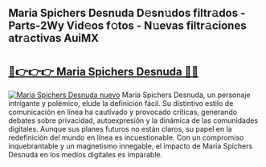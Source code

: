 ## Maria Spichers Desnuda D𝚎sn𝚞dos filtr𝚊dos - Parts-2Wy Vid𝚎os f𝚘tos - N𝚞evas filtr𝚊ciones atr𝚊ctivas AuiMX

# <h2><a href="http://mb86qy.tromn.icu/?c=Maria+Spichers+Desnuda">🔗👉👉👉 Maria Spichers Desnuda 🔗🔗</a></h2>

[![Maria Spichers Desnuda nuevo](https://i.imgur.com/pEAQMta.gif)](http://mb86qy.tromn.icu/?c=Maria+Spichers+Desnuda)
Maria Spichers Desnuda, un personaje intrigante y polémico, elude la definición fácil. Su distintivo estilo de comunicación en línea ha cautivado y provocado críticas, generando debates sobre privacidad, autoexpresión y la dinámica de las comunidades digitales. Aunque sus planes futuros no están claros, su papel en la redefinición del mundo en línea es incuestionable. Con un compromiso inquebrantable y un magnetismo innegable, el impacto de Maria Spichers Desnuda en los medios digitales es imparable.
